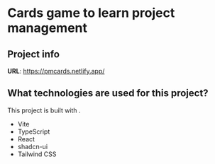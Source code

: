 # Cards game to learn project management

## Project info

**URL**: https://pmcards.netlify.app/


## What technologies are used for this project?

This project is built with .

- Vite
- TypeScript
- React
- shadcn-ui
- Tailwind CSS
